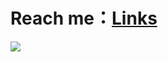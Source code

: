# Reach me：[Links](https://linktr.ee/5j_54d93)

<picture>
  <source
    srcset="https://github-readme-stats.vercel.app/api?username=5j54d93&show_icons=true&title_color=ADBAC7&text_color=ADBAC7&icon_color=57AB5A&border_color=C9D5E11B&bg_color=373E47&border_radius=6&custom_title=GitHub%20Stats&ring_color=39D353"
    media="(prefers-color-scheme: dark)"
  />
  <source
    srcset="https://github-readme-stats.vercel.app/api?username=5j54d93&show_icons=true&title_color=24292F&text_color=24292F&icon_color=0969DA&border_color=1F232826&bg_color=F6F8FA&border_radius=6&custom_title=GitHub%20Stats&ring_color=0969DA"
    media="(prefers-color-scheme: light), (prefers-color-scheme: no-preference)"
  />
  <img src="https://github-readme-stats.vercel.app/api?username=5j54d93&show_icons=true" />
</picture>
